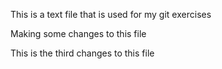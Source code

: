 This is a text file that is used for my git exercises


Making some changes to this file


This is the third changes to this file
